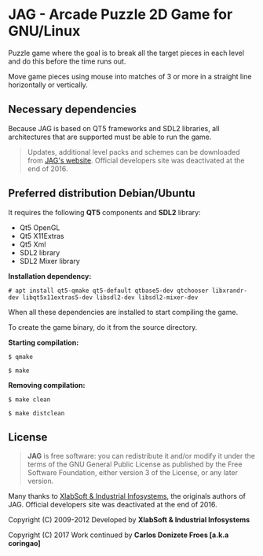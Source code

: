 JAG - Arcade Puzzle 2D Game for GNU/Linux
=========================================
 
Puzzle game where the goal is to break all the target pieces in each level
and do this before the time runs out.

Move game pieces using mouse into matches of 3 or more in a straight
line horizontally or vertically.

**Necessary dependencies**
--------------------------

Because JAG is based on QT5 frameworks and SDL2 libraries, all architectures 
that are supported must be able to run the game.

> Updates, additional level packs and schemes can be downloaded
> from [JAG's website](http://jag.xlabsoft.com). Official developers site
> was deactivated at the end of 2016.

**Preferred distribution Debian/Ubuntu**
----------------------------------------

It requires the following **QT5** components and **SDL2** library:

  * Qt5 OpenGL
  * Qt5 X11Extras
  * Qt5 Xml
  * SDL2 library
  * SDL2 Mixer library

**Installation dependency:**

    # apt install qt5-qmake qt5-default qtbase5-dev qtchooser libxrandr-dev libqt5x11extras5-dev libsdl2-dev libsdl2-mixer-dev

When all these dependencies are installed to start compiling the game.

To create the game binary, do it from the source directory.

**Starting compilation:**

    $ qmake
  
    $ make

**Removing compilation:**

    $ make clean

    $ make distclean

**License**
-----------

> **JAG** is free software: you can redistribute it and/or modify
> it under the terms of the GNU General Public License as published by
> the Free Software Foundation, either version 3 of the License, or
> any later version.

Many thanks to [XlabSoft & Industrial Infosystems](https://xlabsoft.com),
the originals authors of JAG. Official developers site was deactivated
at the end of 2016.

Copyright (C) 2009-2012 Developed by **XlabSoft & Industrial Infosystems**

Copyright (C) 2017 Work continued by **Carlos Donizete Froes [a.k.a coringao]**
